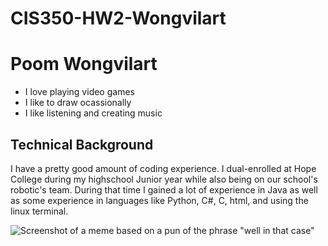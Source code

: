 # CIS350-HW2-Wongvilart
# Poom Wongvilart
- I love playing video games
- I like to draw ocassionally
- I like listening and creating music

## Technical Background
I have a pretty good amount of coding experience. I dual-enrolled at Hope College during my highschool Junior year while also being on our school's robotic's team.
During that time I gained a lot of experience in Java as well as some experience in languages like Python, C#, C, html, and using the linux terminal.

![Screenshot of a meme based on a pun of the phrase "well in that case"](https://i.pinimg.com/474x/8f/ef/ca/8fefcab6f3181710f67c285465cf9f04.jpg)

